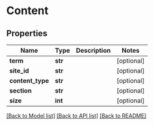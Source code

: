 # Content

## Properties
Name | Type | Description | Notes
------------ | ------------- | ------------- | -------------
**term** | **str** |  | [optional] 
**site_id** | **str** |  | [optional] 
**content_type** | **str** |  | [optional] 
**section** | **str** |  | [optional] 
**size** | **int** |  | [optional] 

[[Back to Model list]](../README.md#documentation-for-models) [[Back to API list]](../README.md#documentation-for-api-endpoints) [[Back to README]](../README.md)

